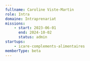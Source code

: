 ```yaml
---
fullname: Caroline Viste-Martin
role: Intra
domaine: Intraprenariat
missions:
    - start: 2023-06-01
      end: 2024-10-02
      status: admin
startups:
    - icare-complements-alimentaires
memberType: beta
---
```


